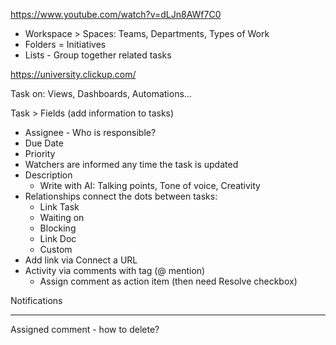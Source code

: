 https://www.youtube.com/watch?v=dLJn8AWf7C0

- Workspace > Spaces: Teams, Departments, Types of Work
- Folders = Initiatives
- Lists - Group together related tasks

https://university.clickup.com/

Task on: Views, Dashboards, Automations...

Task > Fields (add information to tasks)

- Assignee - Who is responsible?
- Due Date
- Priority
- Watchers are informed any time the task is updated
- Description
  - Write with AI: Talking points, Tone of voice, Creativity
- Relationships connect the dots between tasks:
  - Link Task
  - Waiting on
  - Blocking
  - Link Doc
  - Custom
- Add link via Connect a URL
- Activity via comments with tag (@ mention)
  - Assign comment as action item (then need Resolve checkbox)

Notifications

---

Assigned comment - how to delete?
